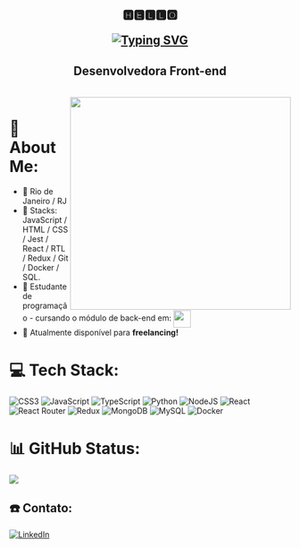 <div align="center">
<strong><h2>🅷🅴🅻🅻🅾 <br>
  
[![Typing SVG](https://readme-typing-svg.herokuapp.com?font=Fira+Code&weight=500&size=25&duration=4969&pause=1000&color=F8B2C4DF&background=FF56E200&center=true&width=435&lines=Seja+Bem+Vindo(a)!++%F0%9F%92%97)](https://git.io/typing-svg)</h2></strong>
</div>

<h2 align="center">Desenvolvedora Front-end</h2> 

<br>
<img align="right" width="395" height="380" src="https://octodex.github.com/images/hula_loop_octodex03.gif"><p align="left">
 
# 💫 About Me:

- 📍 Rio de Janeiro / RJ
- 💙 Stacks: JavaScript / HTML / CSS / Jest / React / RTL / Redux / Git / Docker / SQL.
- 🌱 Estudante de programação - cursando o módulo de back-end em: <a href="https://www.betrybe.com/" target="_blank"><img align="center" src="https://user-images.githubusercontent.com/108018406/213615293-7710fe7c-46aa-48e8-a82d-2e0672848e0f.png" height="31" width="31" /></a>
- 💪 Atualmente disponível para **freelancing!** 

# 💻 Tech Stack:
![CSS3](https://img.shields.io/badge/css3-%231572B6.svg?style=for-the-badge&logo=css3&logoColor=white) ![JavaScript](https://img.shields.io/badge/javascript-%23323330.svg?style=for-the-badge&logo=javascript&logoColor=%23F7DF1E) ![TypeScript](https://img.shields.io/badge/typescript-%23007ACC.svg?style=for-the-badge&logo=typescript&logoColor=white) ![Python](https://img.shields.io/badge/python-3670A0?style=for-the-badge&logo=python&logoColor=ffdd54) ![NodeJS](https://img.shields.io/badge/node.js-6DA55F?style=for-the-badge&logo=node.js&logoColor=white) ![React](https://img.shields.io/badge/react-%2320232a.svg?style=for-the-badge&logo=react&logoColor=%2361DAFB) ![React Router](https://img.shields.io/badge/React_Router-CA4245?style=for-the-badge&logo=react-router&logoColor=white) ![Redux](https://img.shields.io/badge/redux-%23593d88.svg?style=for-the-badge&logo=redux&logoColor=white) ![MongoDB](https://img.shields.io/badge/MongoDB-%234ea94b.svg?style=for-the-badge&logo=mongodb&logoColor=white) ![MySQL](https://img.shields.io/badge/mysql-%2300f.svg?style=for-the-badge&logo=mysql&logoColor=white) ![Docker](https://img.shields.io/badge/docker-%230db7ed.svg?style=for-the-badge&logo=docker&logoColor=white)
  
# 📊 GitHub Status:
![](https://github-readme-stats.vercel.app/api/top-langs/?username=MalluCortez&theme=radical&hide_border=false&include_all_commits=false&count_private=false&layout=compact)
  
 ## ☎️ Contato:
[![LinkedIn](https://img.shields.io/badge/LinkedIn-%230077B5.svg?logo=linkedin&logoColor=white)](https://linkedin.com/in/maria-luiza-muller-670941222/) 
